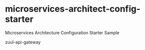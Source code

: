 # microservices-architect-config-starter
Microservices Architecture Configuration Starter Sample

zuul-api-gateway

